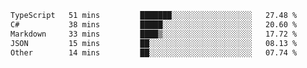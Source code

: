 <!--START_SECTION:waka-->

```txt
TypeScript   51 mins         ███████░░░░░░░░░░░░░░░░░░   27.48 %
C#           38 mins         █████░░░░░░░░░░░░░░░░░░░░   20.60 %
Markdown     33 mins         ████▒░░░░░░░░░░░░░░░░░░░░   17.72 %
JSON         15 mins         ██░░░░░░░░░░░░░░░░░░░░░░░   08.13 %
Other        14 mins         ██░░░░░░░░░░░░░░░░░░░░░░░   07.74 %
```

<!--END_SECTION:waka-->